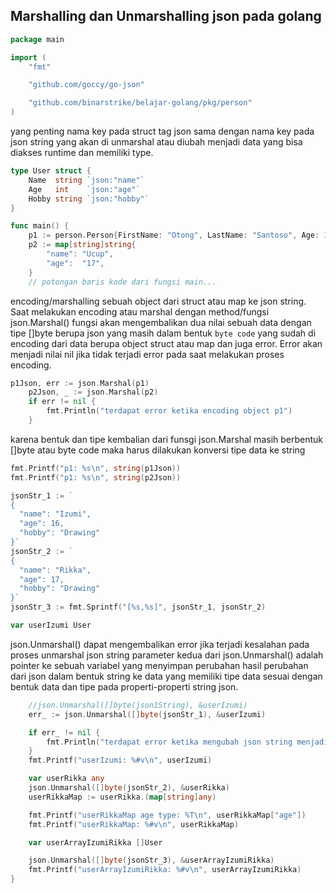 ## Marshalling dan Unmarshalling json pada golang

```go
package main

import (
	"fmt"

	"github.com/goccy/go-json"

	"github.com/binarstrike/belajar-golang/pkg/person"
)
```

yang penting nama key pada struct tag json sama dengan nama key pada json string yang akan di unmarshal atau
diubah menjadi data yang bisa diakses runtime dan memiliki type.
```go
type User struct {
	Name  string `json:"name"`
	Age   int    `json:"age"`
	Hobby string `json:"hobby"`
}

func main() {
	p1 := person.Person{FirstName: "Otong", LastName: "Santoso", Age: 18}
	p2 := map[string]string{
		"name": "Ucup",
		"age":  "17",
	}
    // potongan baris kode dari fungsi main...
```
encoding/marshalling sebuah object dari struct atau map ke json string.
Saat melakukan encoding atau marshal dengan method/fungsi json.Marshal() fungsi akan mengembalikan dua nilai
sebuah data dengan tipe []byte berupa json yang masih dalam bentuk `byte code` yang sudah di encoding dari data berupa object struct atau map dan juga error.
Error akan menjadi nilai nil jika tidak terjadi error pada saat melakukan proses encoding.

```go
p1Json, err := json.Marshal(p1)
	p2Json, _ := json.Marshal(p2)
	if err != nil {
		fmt.Println("terdapat error ketika encoding object p1")
	}
```
karena bentuk dan tipe kembalian dari funsgi json.Marshal masih berbentuk []byte atau byte code maka harus dilakukan konversi tipe data ke string

```go
fmt.Printf("p1: %s\n", string(p1Json))
fmt.Printf("p1: %s\n", string(p2Json))

jsonStr_1 := `
{
  "name": "Izumi",
  "age": 16,
  "hobby": "Drawing"
}`
jsonStr_2 := `
{
  "name": "Rikka",
  "age": 17,
  "hobby": "Drawing"
}`
jsonStr_3 := fmt.Sprintf("[%s,%s]", jsonStr_1, jsonStr_2)

var userIzumi User
```

json.Unmarshal() dapat mengembalikan error jika terjadi kesalahan pada proses unmarshal json string
parameter kedua dari json.Unmarshal() adalah pointer ke sebuah variabel yang menyimpan perubahan hasil
perubahan dari json dalam bentuk string ke data yang memiliki tipe data sesuai dengan bentuk data dan tipe
pada properti-properti string json.

```go
    //json.Unmarshal([]byte(json1String), &userIzumi)
    err_ := json.Unmarshal([]byte(jsonStr_1), &userIzumi)

	if err_ != nil {
		fmt.Println("terdapat error ketika mengubah json string menjadi data dengan tipe User")
	}
	fmt.Printf("userIzumi: %#v\n", userIzumi)

	var userRikka any
	json.Unmarshal([]byte(jsonStr_2), &userRikka)
	userRikkaMap := userRikka.(map[string]any)

	fmt.Printf("userRikkaMap age type: %T\n", userRikkaMap["age"])
	fmt.Printf("userRikkaMap: %#v\n", userRikkaMap)

	var userArrayIzumiRikka []User

	json.Unmarshal([]byte(jsonStr_3), &userArrayIzumiRikka)
	fmt.Printf("userArrayIzumiRikka: %#v\n", userArrayIzumiRikka)
}
```